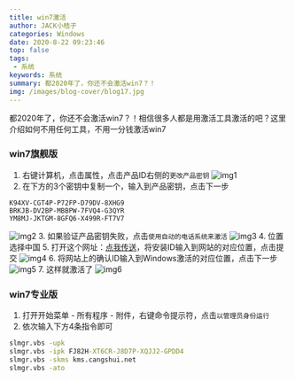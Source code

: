 ```yaml
---
title: win7激活
author: JACK小桔子
categories: Windows
date: 2020-8-22 09:23:46
top: false
tags: 
 - 系统
keywords: 系统
summary: 都2020年了，你还不会激活win7？！
img: /images/blog-cover/blog17.jpg
---
```

都2020年了，你还不会激活win7？！相信很多人都是用激活工具激活的吧？这里介绍如何不用任何工具，不用一分钱激活win7

### win7旗舰版
1. 右键计算机，点击属性，点击产品ID右侧的`更改产品密钥`
![img1](/images/blog/blog17/img1.png "© JACK小桔子")
2. 在下方的3个密钥中复制一个，输入到产品密钥，点击下一步
```
K94XV-CGT4P-P72FP-D79DV-8XHG9
BRKJB-DV2BP-MBBPW-7FVQ4-G3QYR
YM8MJ-JKTGM-8GFQ6-X499R-FT7V7
```
![img2](/images/blog/blog17/img2.png "© JACK小桔子")
3. 如果验证产品密钥失败，点击`使用自动的电话系统来激活`
![img3](/images/blog/blog17/img3.png "© JACK小桔子")
4. 位置选择中国
5. 打开这个网址：[点我传送](https://webact.185.hk/)，将安装ID输入到网站的对应位置，点击提交
![img4](/images/blog/blog17/img4.png "© JACK小桔子")
6. 将网站上的确认ID输入到Windows激活的对应位置，点击下一步
![img5](/images/blog/blog17/img5.png "© JACK小桔子")
7. 这样就激活了
![img6](/images/blog/blog17/img6.png "© JACK小桔子")

### win7专业版
1. 打开开始菜单 - 所有程序 - 附件，右键命令提示符，点击`以管理员身份运行`
2. 依次输入下方4条指令即可
```bat
slmgr.vbs -upk
slmgr.vbs -ipk FJ82H-XT6CR-J8D7P-XQJJ2-GPDD4 
slmgr.vbs -skms kms.cangshui.net  
slmgr.vbs -ato
```